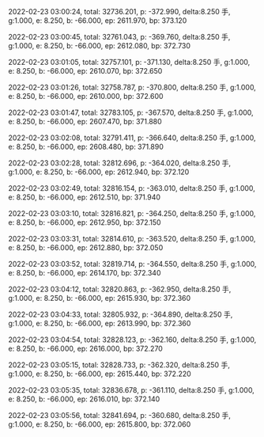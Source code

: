 2022-02-23 03:00:24, total: 32736.201, p: -372.990, delta:8.250 手, g:1.000, e: 8.250, b: -66.000, ep: 2611.970, bp: 373.120

2022-02-23 03:00:45, total: 32761.043, p: -369.760, delta:8.250 手, g:1.000, e: 8.250, b: -66.000, ep: 2612.080, bp: 372.730

2022-02-23 03:01:05, total: 32757.101, p: -371.130, delta:8.250 手, g:1.000, e: 8.250, b: -66.000, ep: 2610.070, bp: 372.650

2022-02-23 03:01:26, total: 32758.787, p: -370.800, delta:8.250 手, g:1.000, e: 8.250, b: -66.000, ep: 2610.000, bp: 372.600

2022-02-23 03:01:47, total: 32783.105, p: -367.570, delta:8.250 手, g:1.000, e: 8.250, b: -66.000, ep: 2607.470, bp: 371.880

2022-02-23 03:02:08, total: 32791.411, p: -366.640, delta:8.250 手, g:1.000, e: 8.250, b: -66.000, ep: 2608.480, bp: 371.890

2022-02-23 03:02:28, total: 32812.696, p: -364.020, delta:8.250 手, g:1.000, e: 8.250, b: -66.000, ep: 2612.940, bp: 372.120

2022-02-23 03:02:49, total: 32816.154, p: -363.010, delta:8.250 手, g:1.000, e: 8.250, b: -66.000, ep: 2612.510, bp: 371.940

2022-02-23 03:03:10, total: 32816.821, p: -364.250, delta:8.250 手, g:1.000, e: 8.250, b: -66.000, ep: 2612.950, bp: 372.150

2022-02-23 03:03:31, total: 32814.610, p: -363.520, delta:8.250 手, g:1.000, e: 8.250, b: -66.000, ep: 2612.880, bp: 372.050

2022-02-23 03:03:52, total: 32819.714, p: -364.550, delta:8.250 手, g:1.000, e: 8.250, b: -66.000, ep: 2614.170, bp: 372.340

2022-02-23 03:04:12, total: 32820.863, p: -362.950, delta:8.250 手, g:1.000, e: 8.250, b: -66.000, ep: 2615.930, bp: 372.360

2022-02-23 03:04:33, total: 32805.932, p: -364.890, delta:8.250 手, g:1.000, e: 8.250, b: -66.000, ep: 2613.990, bp: 372.360

2022-02-23 03:04:54, total: 32828.123, p: -362.160, delta:8.250 手, g:1.000, e: 8.250, b: -66.000, ep: 2616.000, bp: 372.270

2022-02-23 03:05:15, total: 32828.733, p: -362.320, delta:8.250 手, g:1.000, e: 8.250, b: -66.000, ep: 2615.440, bp: 372.220

2022-02-23 03:05:35, total: 32836.678, p: -361.110, delta:8.250 手, g:1.000, e: 8.250, b: -66.000, ep: 2616.010, bp: 372.140

2022-02-23 03:05:56, total: 32841.694, p: -360.680, delta:8.250 手, g:1.000, e: 8.250, b: -66.000, ep: 2615.800, bp: 372.060